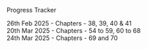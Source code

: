 Progress Tracker

26th Feb 2025 - Chapters - 38, 39, 40 & 41  
20th Mar 2025 - Chapters - 54 to 59, 60 to 68  
24th Mar 2025 - Chapters - 69 and 70
